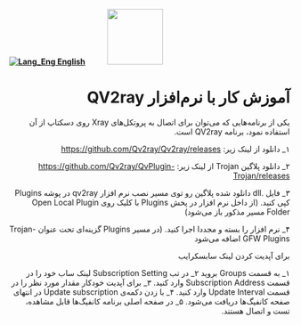 [**![Lang_Eng](https://user-images.githubusercontent.com/125398461/229074810-599bd7f9-0bc1-44a9-b76e-90bf7e182314.png) English**](https://github.com/hiddify/hiddify-config/wiki/Guide-for-using-mode-Auto_CDN_IP-on-Hiddify)&nbsp;&nbsp;&nbsp;&nbsp;&nbsp;&nbsp;&nbsp;&nbsp;&nbsp;&nbsp;<a href="https://github.com/hiddify/hiddify-config/wiki/%D9%87%D9%85%D9%87-%D8%A2%D9%85%D9%88%D8%B2%D8%B4%E2%80%8C%D9%87%D8%A7-%D9%88-%D9%88%DB%8C%D8%AF%D8%A6%D9%88%D9%87%D8%A7"><img width="100" src="https://github.com/hiddify/hiddify-config/assets/125398461/3704cd84-eee6-4c45-abe7-3c02936bbebb" /></a>




<div dir="rtl">

# آموزش کار با نرم‌افزار QV2ray
یکی از برنامه‌هایی که می‌توان برای اتصال به پروتکل‌های Xray روی دسکتاپ از آن استفاده نمود، برنامه QV2ray است.

۱_ دانلود از لینک زیر: 
https://github.com/Qv2ray/Qv2ray/releases

۲_ دانلود پلاگین Trojan از لینک زیر: 
https://github.com/Qv2ray/QvPlugin-Trojan/releases

۳_ فایل .dll دانلود شده پلاگین رو توی مسیر نصب نرم افزار qv2ray در پوشه Plugins کپی کنید. (از داخل نرم افزار در پخش Plugins با کلیک روی Open Local Plugin Folder مسیر مذکور باز می‌شود) 

۴_ نرم افزار را بسته و مجددا اجرا کنید. (در مسیر Plugins گزینه‌ای تحت عنوان Trojan-GFW Plugins اضافه می‌شود 


برای آپدیت کردن لینک سابسکرایب 

۱_ به قسمت Groups بروید
۲_ در تب Subscription Setting لینک ساب خود را در قسمت Subscription Address وارد کنید. 
۳_ برای آپدیت خودکار مقدار مورد نظر را در قسمت Update Interval وارد کنید. 
۴_ با زدن دکمه‌ی Update subscription در انتهای صفحه کانفیگ‌ها دریافت می‌شود. 
۵_ در صفحه اصلی برنامه کانفیگ‌ها قابل مشاهده، تست و اتصال هستند.